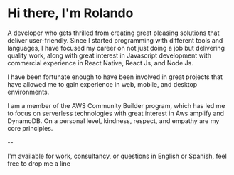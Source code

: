 # Hi there, I'm Rolando 

A developer who gets thrilled from creating great pleasing solutions that deliver user-friendly. Since I started programming with different tools and languages, I have focused my career on not just doing a job but delivering quality work, along with great interest in Javascript development with commercial experience in React Native, React Js, and Node Js.

I have been fortunate enough to have been involved in great projects that have allowed me to gain experience in web, mobile, and desktop environments.

I am a member of the AWS Community Builder program, which has led me to focus on serverless technologies with great interest in Aws amplify and DynamoDB.
On a personal level, kindness, respect, and empathy are my core principles.


--

I'm available for work, consultancy, or questions in English or Spanish, feel free to drop me a line

